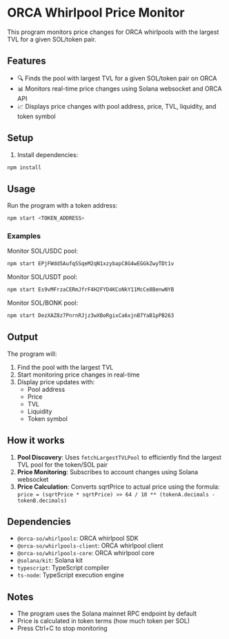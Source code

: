 # ORCA Whirlpool Price Monitor

This program monitors price changes for ORCA whirlpools with the largest TVL for a given SOL/token pair.

## Features

- 🔍 Finds the pool with largest TVL for a given SOL/token pair on ORCA
- 📊 Monitors real-time price changes using Solana websocket and ORCA API
- 📈 Displays price changes with pool address, price, TVL, liquidity, and token symbol

## Setup

1. Install dependencies:

```bash
npm install
```

## Usage

Run the program with a token address:

```bash
npm start <TOKEN_ADDRESS>
```

### Examples

Monitor SOL/USDC pool:

```bash
npm start EPjFWdd5AufqSSqeM2qN1xzybapC8G4wEGGkZwyTDt1v
```

Monitor SOL/USDT pool:

```bash
npm start Es9vMFrzaCERmJfrF4H2FYD4KCoNkY11McCe8BenwNYB
```

Monitor SOL/BONK pool:

```bash
npm start DezXAZ8z7PnrnRJjz3wXBoRgixCa6xjnB7YaB1pPB263
```

## Output

The program will:

1. Find the pool with the largest TVL
2. Start monitoring price changes in real-time
3. Display price updates with:
   - Pool address
   - Price
   - TVL
   - Liquidity
   - Token symbol

## How it works

1. **Pool Discovery**: Uses `fetchLargestTVLPool` to efficiently find the largest TVL pool for the token/SOL pair
2. **Price Monitoring**: Subscribes to account changes using Solana websocket
3. **Price Calculation**: Converts sqrtPrice to actual price using the formula: `price = (sqrtPrice * sqrtPrice) >> 64 / 10 ** (tokenA.decimals - tokenB.decimals)`

## Dependencies

- `@orca-so/whirlpools`: ORCA whirlpool SDK
- `@orca-so/whirlpools-client`: ORCA whirlpool client
- `@orca-so/whirlpools-core`: ORCA whirlpool core
- `@solana/kit`: Solana kit
- `typescript`: TypeScript compiler
- `ts-node`: TypeScript execution engine

## Notes

- The program uses the Solana mainnet RPC endpoint by default
- Price is calculated in token terms (how much token per SOL)
- Press Ctrl+C to stop monitoring
